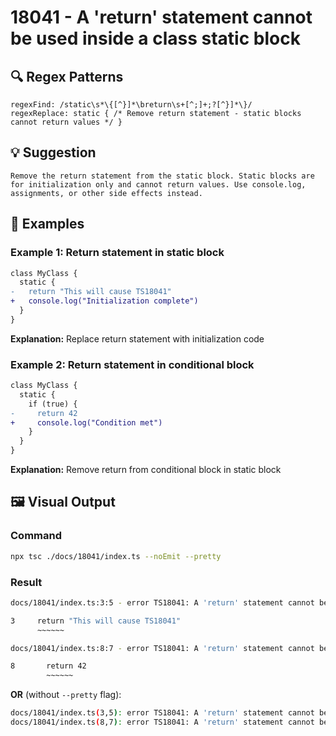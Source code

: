 # 18041 - A 'return' statement cannot be used inside a class static block

## 🔍 Regex Patterns
```regex
regexFind: /static\s*\{[^}]*\breturn\s+[^;]+;?[^}]*\}/
regexReplace: static { /* Remove return statement - static blocks cannot return values */ }
```

## 💡 Suggestion
```text
Remove the return statement from the static block. Static blocks are for initialization only and cannot return values. Use console.log, assignments, or other side effects instead.
```

## 📝 Examples

### Example 1: Return statement in static block
```diff
class MyClass {
  static {
-   return "This will cause TS18041"
+   console.log("Initialization complete")
  }
}
```

**Explanation:** Replace return statement with initialization code

### Example 2: Return statement in conditional block
```diff
class MyClass {
  static {
    if (true) {
-     return 42
+     console.log("Condition met")
    }
  }
}
```

**Explanation:** Remove return from conditional block in static block

## 🖼️ Visual Output
### Command
```bash
npx tsc ./docs/18041/index.ts --noEmit --pretty
```

### Result
```bash
docs/18041/index.ts:3:5 - error TS18041: A 'return' statement cannot be used inside a class static block.

3     return "This will cause TS18041"
      ~~~~~~

docs/18041/index.ts:8:7 - error TS18041: A 'return' statement cannot be used inside a class static block.

8       return 42
        ~~~~~~
```

**OR** (without `--pretty` flag):

```bash
docs/18041/index.ts(3,5): error TS18041: A 'return' statement cannot be used inside a class static block.
docs/18041/index.ts(8,7): error TS18041: A 'return' statement cannot be used inside a class static block.
```
